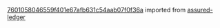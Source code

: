 [7601058046559f401e67afb631c54aab07f0f36a](https://github.com/insolar/assured-ledger/commit/7601058046559f401e67afb631c54aab07f0f36a) imported from [assured-ledger](https://github.com/insolar/assured-ledger)
